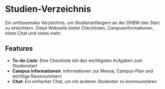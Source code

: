 # Studien-Verzeichnis 

Ein umfassendes Verzeichnis, um Studienanfängern an der DHBW den Start zu erleichtern. Diese Webseite bietet Checklisten, Campusinformationen, einen Chat und vieles mehr.

## Features
- **To-do-Liste**: Eine Checkliste mit den wichtigsten Aufgaben zum Studienstart
- **Campus Informationen**: Informationen zur Mensa, Campus-Plan und wichtige Raumnummern
- **Chat**: Ein einfacher Chat, um mit anderen Studenten zu kommunizieren

